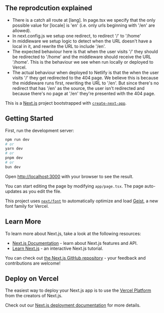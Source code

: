 ## The reprodcution explained

- There is a catch all route at [lang]. In page.tsx we specify that the only possible value for [locale] is 'en' (i.e. only urls beginning with '/en' are allowed).
- In next.config.js we setup one redirect, to redirect '/' to '/home'
- In middleware we setup logic to detect when the URL doesn't have a local in it, and rewrite the URL to include '/en'.
- The expected behaviour here is that when the user visits '/' they should be redirected to '/home' and the middleware should receive the URL '/home'. This is the behaviour we see when run locally or deployed to Vercel.
- The actual behaviour when deployed to Netlify is that the when the user visits '/' they get redirected to the 404 page. We believe this is because the middleware runs first, rewriting the URL to '/en'. But since there's no redirect that has '/en' as the source, the user isn't redirected and because there's no page at '/en' they're presented with the 404 page.

This is a [Next.js](https://nextjs.org) project bootstrapped with [`create-next-app`](https://nextjs.org/docs/app/api-reference/cli/create-next-app).

## Getting Started

First, run the development server:

```bash
npm run dev
# or
yarn dev
# or
pnpm dev
# or
bun dev
```

Open [http://localhost:3000](http://localhost:3000) with your browser to see the result.

You can start editing the page by modifying `app/page.tsx`. The page auto-updates as you edit the file.

This project uses [`next/font`](https://nextjs.org/docs/app/building-your-application/optimizing/fonts) to automatically optimize and load [Geist](https://vercel.com/font), a new font family for Vercel.

## Learn More

To learn more about Next.js, take a look at the following resources:

- [Next.js Documentation](https://nextjs.org/docs) - learn about Next.js features and API.
- [Learn Next.js](https://nextjs.org/learn) - an interactive Next.js tutorial.

You can check out [the Next.js GitHub repository](https://github.com/vercel/next.js) - your feedback and contributions are welcome!

## Deploy on Vercel

The easiest way to deploy your Next.js app is to use the [Vercel Platform](https://vercel.com/new?utm_medium=default-template&filter=next.js&utm_source=create-next-app&utm_campaign=create-next-app-readme) from the creators of Next.js.

Check out our [Next.js deployment documentation](https://nextjs.org/docs/app/building-your-application/deploying) for more details.
